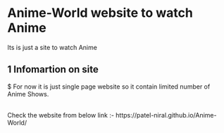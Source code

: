 # Anime-World website to watch Anime
Its is just a site to watch Anime 

## 1 Infomartion on site
$ For now it is just single page website so it contain limited number of Anime Shows.


<br>
Check the website from below link :-
https://patel-niral.github.io/Anime-World/
